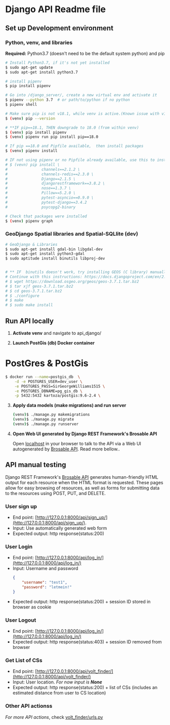 
# Django API Readme file

## Set up Development environment

### Python, venv, and libraries

**Required:** Python3.7 (doesn't need to be the default system python) and pip
```bash
# Install Python3.7, if it's not yet installed
$ sudo apt-get update
$ sudo apt-get install python3.7

# install pipenv
$ pip install pipenv

# Go into /django_server/, create a new virtual env and activate it
$ pipenv --python 3.7  # or path/to/python if no python 
$ pipenv shell

# Make sure pip is not v18.1, while venv is active.(Known issue with v18.1, fix src: https://github.com/pypa/pipenv/issues/2924)
$ (venv) pip --version

# **IF pip==18.1, THEN downgrade to 18.0 (from within venv)
$ (venv) pip install pipenv
$ (venv) pipenv run pip install pip==18.0

# If pip ==18.0 and Pipfile available,  then install packages
$ (venv) pipenv install

# IF not using pipenv or no Pipfile already available, use this to install packages
# $ (vevn) pip install \
#               channels==2.1.2 \
#               channels-redis==2.3.0 \
#               Django==2.1.5 \
#               djangorestframework==3.8.2 \
#               nose==1.3.7 \
#               Pillow==5.2.0 \
#               pytest-asyncio==0.9.0 \
#               pytest-django==3.4.2
#               psycopg2-binary

# Check that packages were installed
$ (venv) pipenv graph
```

### GeoDjango Spatial libraries and Spatial-SQLlite (dev)
```bash
# GeoDjango & Libraries
$ sudo apt-get install gdal-bin libgdal-dev
$ sudo apt-get install python3-gdal
$ sudo aptitude install binutils libproj-dev


# ** IF  binutils doesn't work, try installing GEOS (C library) manually
# Continue with this instructions: https://docs.djangoproject.com/en/2.1/ref/contrib/gis/install/geolibs/
# $ wget https://download.osgeo.org/geos/geos-3.7.1.tar.bz2
# $ tar xjf geos-3.7.1.tar.bz2
# $ cd geos-3.7.1.tar.bz2
# $ ./configure
# $ make
# $ sudo make install
```


## Run API locally
1. **Activate venv** and navigate to api_django/ 

2. **Launch PostGis (db) Docker container**
# PostGres & PostGis
```bash
$ docker run --name=postgis_db  \
    -d -e POSTGRES_USER=dev_user \
    -e POSTGRES_PASS=SirGeorgeWilliams1515 \
    -e POSTGRES_DBNAME=pg_gis_db \
    -p 5432:5432 kartoza/postgis:9.6-2.4 \
```
3. **Apply data models (make migrations) and run server** 
    ```bash 
    (venv)$ ./manage.py makemigrations
    (venv)$ ./manage.py migrate
    (venv)$ ./manage.py runserver
    ``` 
4. **Open Web UI generated by Django REST Framework's Brosable API**

    Open [localhost](http://127.0.0.1:8000/api/sign_up/) in your browser to talk to the API via a Web UI autogenerated by [Brosable API](https://www.django-rest-framework.org/topics/browsable-api/). Read more bellow..

## API manual testing 

Django REST Framework's [Brosable API](https://www.django-rest-framework.org/topics/browsable-api/) generates human-friendly HTML output for each resource when the HTML format is requested. These pages allow for easy browsing of resources, as well as forms for submitting data to the resources using POST, PUT, and DELETE.

### User sign up
- End point: [http://127.0.0.1:8000/api/sign_up/](http://127.0.0.1:8000/api/sign_up/).
- Input: Use automatically generated web form
- Expected output: http response(status:200)

### User Login 
- End point: [http://127.0.0.1:8000/api/log_in/](http://127.0.0.1:8000/api/log_in/)
- Input: Username and password
    ```JSON
    {
        "username": "test1",
        "password": "letmein!"
    }
    ```
- Expected output: http response(status:200) + session ID stored in browser as cookie

### User Logout 
- End point: [http://127.0.0.1:8000/api/log_in/](http://127.0.0.1:8000/api/log_in/)
- Expected output: http response(status:403) + session ID removed from browser

### Get List of CSs
- End point: [http://127.0.0.1:8000/api/volt_finder/](http://127.0.0.1:8000/api/volt_finder/)
- Input: User location. *For now input is **None***
- Expected output: http response(status:200) + list of CSs (includes an estimated distance from user to CS location)

### Other API actionss
*For more API actions*, check [volt_finder/urls.py](volt_finder/urls.py)